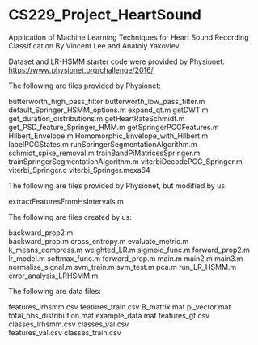 # CS229_Project_HeartSound
Application of Machine Learning Techniques for Heart Sound Recording Classification By Vincent Lee and Anatoly Yakovlev

Dataset and LR-HSMM starter code were provided by Physionet: https://www.physionet.org/challenge/2016/

The following are files provided by Physionet:

butterworth_high_pass_filter
butterworth_low_pass_filter.m
default_Springer_HSMM_options.m
expand_qt.m
getDWT.m
get_duration_distributions.m
getHeartRateSchmidt.m
get_PSD_feature_Springer_HMM.m
getSpringerPCGFeatures.m
Hilbert_Envelope.m
Homomorphic_Envelope_with_Hilbert.m
labelPCGStates.m
runSpringerSegmentationAlgorithm.m
schmidt_spike_removal.m
trainBandPiMatricesSpringer.m
trainSpringerSegmentationAlgorithm.m
viterbiDecodePCG_Springer.m
viterbi_Springer.c
viterbi_Springer.mexa64

The following are files provided by Physionet, but modified by us:

extractFeaturesFromHsIntervals.m

The following are files created by us:

backward_prop2.m		  
backward_prop.m
cross_entropy.m
evaluate_metric.m
k_means_compress.m
weighted_LR.m
sigmoid_func.m
forward_prop2.m
lr_model.m
softmax_func.m
forward_prop.m
main.m
main2.m
main3.m
normalise_signal.m
svm_train.m
svm_test.m
pca.m
run_LR_HSMM.m
error_analysis_LRHSMM.m

The following are data files:

features_lrhsmm.csv
features_train.csv
B_matrix.mat
pi_vector.mat
total_obs_distribution.mat
example_data.mat
features_gt.csv
classes_lrhsmm.csv
classes_val.csv			  
features_val.csv
classes_train.csv		  
